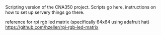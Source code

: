Scripting version of the CNA350 project. Scripts go here, instructions on how to set up servery things go there.

reference for rpi rgb led matrix (specifically 64x64 using adafruit hat) https://github.com/hzeller/rpi-rgb-led-matrix
